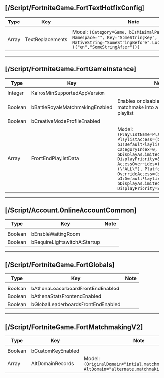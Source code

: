 ## [/Script/FortniteGame.FortTextHotfixConfig]
| Type | Key | Note |
| - | - | - |
| | | |
| Array | TextReplacements | Model: `(Category=Game, bIsMinimalPatch=True, Namespace="", Key="SomeStringKey", NativeString="SomeStringBefore",LocalizedStrings=(("en","SomeStringAfter")))` |


---
## [/Script/FortniteGame.FortGameInstance]
| Type | Key | Note |
| - | - | - |
| | | |
| Integer | KairosMinSupportedAppVersion | |
| Boolean | bBattleRoyaleMatchmakingEnabled | Enables or disables the ability to matchmake into a Battle Royale playlist |
| Boolean | bCreativeModeProfileEnabled | |
| Array | FrontEndPlaylistData | Model: `(PlaylistName=Playlist_PlaylistId, PlaylistAccess=(bEnabled=false, bIsDefaultPlaylist=false, CategoryIndex=0, bDisplayAsLimitedTime=false, DisplayPriority=8), AccessOverrides=((Regions=(\"ALL\"), Platforms=(\"ALL\"), OverrideAccess=(bEnabled=false, bIsDefaultPlaylist=false, bDisplayAsLimitedTime=False, DisplayPriority=8)))` |


---
## [/Script/Account.OnlineAccountCommon]
| Type | Key | Note |
| - | - | - |
| | | |
| Boolean | bEnableWaitingRoom | |
| Boolean | bRequireLightswitchAtStartup | |


---
## [/Script/FortniteGame.FortGlobals]
| Type | Key | Note |
| - | - | - |
| | | |
| Boolean | bAthenaLeaderboardFrontEndEnabled | |
| Boolean | bAthenaStatsFrontendEnabled | |
| Boolean | bGlobalLeaderboardsFrontEndEnabled | |


---
## [/Script/FortniteGame.FortMatchmakingV2]
| Type | Key | Note |
| - | - | - |
| | | |
| Boolean | bCustomKeyEnabled | |
| Array | AltDomainRecords | Model: `(OriginalDomain="intial.matchmaking.domain", AltDomain="alternate.matchmaking.domain")`|
